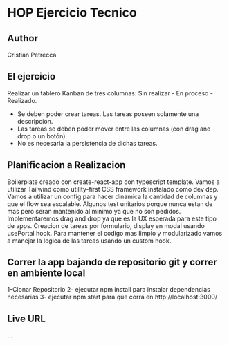 # HOP Ejercicio Tecnico

## Author
Cristian Petrecca

## El ejercicio
Realizar un  tablero Kanban de tres columnas: Sin realizar - En proceso - Realizado.
- Se deben poder crear tareas. Las tareas poseen solamente una descripción.
- Las tareas se deben poder mover entre las columnas (con drag and drop o un botón).
- No es necesaria la persistencia de dichas tareas.

## Planificacion a Realizacion
Boilerplate creado con create-react-app con typescript template. 
Vamos a utilizar Tailwind como utility-first CSS framework instalado como dev dep.
Vamos a utilizar un config para hacer dinamica la cantidad de columnas y que el flow sea escalable.
Algunos test unitarios porque nunca estan de mas pero seran mantenido al minimo ya que no son pedidos.
Implementaremos drag and drop ya que es la UX esperada para este tipo de apps.
Creacion de tareas por formulario, display en modal usando usePortal hook.
Para mantener el codigo mas limpio y modularizado vamos a manejar la logica de las tareas usando un custom hook.


## Correr la app bajando de repositorio git y correr en ambiente local
1-Clonar Repositorio
2- ejecutar npm install para instalar dependencias necesarias
3- ejecutar npm start para que corra en http://localhost:3000/


## Live URL

...
